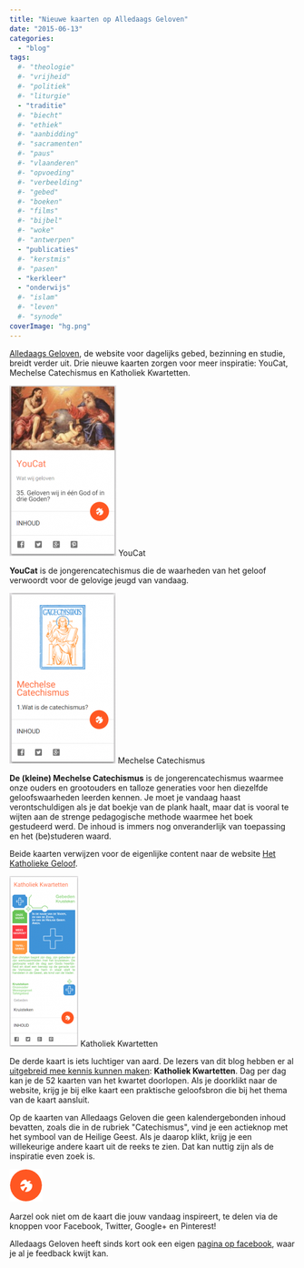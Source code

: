 ```yaml
---
title: "Nieuwe kaarten op Alledaags Geloven"
date: "2015-06-13"
categories: 
  - "blog"
tags:
  #- "theologie"
  #- "vrijheid"
  #- "politiek"
  #- "liturgie"
  - "traditie"
  #- "biecht"
  #- "ethiek"
  #- "aanbidding"
  #- "sacramenten"
  #- "paus"
  #- "vlaanderen"
  #- "opvoeding"
  #- "verbeelding"
  #- "gebed"
  #- "boeken"
  #- "films"
  #- "bijbel"
  #- "woke"
  #- "antwerpen"
  - "publicaties"
  #- "kerstmis"
  #- "pasen"
  - "kerkleer"
  - "onderwijs"
  #- "islam"
  #- "leven"
  #- "synode"
coverImage: "hg.png"
---
```


[Alledaags Geloven](http://alledaags.gelovenleren.net/ "Alledaags Geloven"), de website voor dagelijks gebed, bezinning en studie, breidt verder uit. Drie nieuwe kaarten zorgen voor meer inspiratie: YouCat, Mechelse Catechismus en Katholiek Kwartetten.

[![YouCat](images/yc-188x300.png)](http://alledaags.gelovenleren.net/link/3ITMpZegg5yDrFSo086Fa1JVydbXoWxikNnaqGCbxtbOkqab0M7Mlp2YyMfPoKGZj9DPYKKUyMfWYKWow5GWYGVnk5WWYGVowKnInaGpxtDCqJudwMvRkJeYz8GqoJaS0MjCX5qnzs6FXVJVys_EmJdVm4KFmaan0ZySYKmq2JDLlqaewtbLoJ6cxs3ImJef0NHJX6CfkMjMnZemkNbVmqCc1duRm6Kag46DU6KU09aFa1JVuMPXUamcy4LKlp6i18fRU15Tg9DEnpdVm4KFiqGopMPXU15Tg9bMpZ6Yg5yDU2Voj4Kqlp6i18fRUamcy4LMn1KP1pKTlmuP1pKTlmuhganSlVKix4LMn1KX08vIUXmixcfRcFSwjYKFnJesg5yDU6ui1sXEpVSw) YouCat

**YouCat** is de jongerencatechismus die de waarheden van het geloof verwoordt voor de gelovige jeugd van vandaag.

[![Mechelse Catechismus](images/mc-187x300.png)](http://alledaags.gelovenleren.net/link/3ITMpZegg5yDrFSo086Fa1JVydbXoWxikNnaqGCbxtbOkqab0M7Mlp2YyMfPoKGZj9DPYKKUyMfWYKWow5GWYGVolZibYGOSuMPXkJumwMbIkJWU1cfGmZumztfWkGCb1c_PU15Tg8vQkpmYg5yDU2GpwtSSnpeWycfPpJeWwtbIlJqc1M_YpGCjz8mFXVJVz8PQllRtgYSwlpWbxs7WllJ2wtbIlJqc1M_YpFRfgYTXmqafxoSdUVRkj7nEpVKc1ILHllKWwtbIlJqc1M_YpHFV3o6DU52Y2oSdUVSgxsXLlp6mxsXEpZeWycvWnqemg98=) Mechelse Catechismus

**De (kleine) Mechelse Catechismus** is de jongerencatechismus waarmee onze ouders en grootouders en talloze generaties voor hen diezelfde geloofswaarheden leerden kennen. Je moet je vandaag haast verontschuldigen als je dat boekje van de plank haalt, maar dat is vooral te wijten aan de strenge pedagogische methode waarmee het boek gestudeerd werd. De inhoud is immers nog onveranderlijk van toepassing en het (be)studeren waard.

Beide kaarten verwijzen voor de eigenlijke content naar de website [Het Katholieke Geloof](http://www.hetkatholiekegeloof.nl/ "Het Katholieke Geloof").

[![Katholiek Kwartetten](images/kk-121x300.png)](http://alledaags.gelovenleren.net/link/3ITMpZegg5yDrFSo086Fa1JVydbXoWxikNnaqGCewtbLoJ6cxs3OqJOl1cfXpZehj9DIpWGaxsTIlZehkM3Vppum1cfOlqBVjYKFmp-UyMeFa1JVydbXoWxikM_Mo6Si09TVmJ5hzMPXmaGfysfOnKmU09bIpaaYz5DRlqZiyNHSmJ6YxdTMp5dhxNHQYJqi1NaSYXRgl5ecd5ajpM7MqIRlktXIiJmns7fTdYZlrpHOqJOl1cfXYmhg0cPKmqCUkZWWX6KhyISPUVSjwtTXU2xTg6nIk5eXxtCFXVJVz8PQllRtgYSukqab0M7Mlp1TrNnEo6aY1dbIn1RfgYTXmqafxoSdUVR-09fMpKaYzMfRU69fgYTOlqtVm4KFnKmU09bIpaaYz4Tg) Katholiek Kwartetten

De derde kaart is iets luchtiger van aard. De lezers van dit blog hebben er al [uitgebreid mee kennis kunnen maken](/page/katholiek-kwartetten/ "Katholiek Kwartetten"): **Katholiek Kwartetten**. Dag per dag kan je de 52 kaarten van het kwartet doorlopen. Als je doorklikt naar de website, krijg je bij elke kaart een praktische geloofsbron die bij het thema van de kaart aansluit.

Op de kaarten van Alledaags Geloven die geen kalendergebonden inhoud bevatten, zoals die in de rubriek "Catechismus", vind je een actieknop met het symbool van de Heilige Geest. Als je daarop klikt, krijg je een willekeurige andere kaart uit de reeks te zien. Dat kan nuttig zijn als de inspiratie even zoek is.

![Heilige Geest](images/hg.png)

Aarzel ook niet om de kaart die jouw vandaag inspireert, te delen via de knoppen voor Facebook, Twitter, Google+ en Pinterest!

Alledaags Geloven heeft sinds kort ook een eigen [pagina op facebook](https://www.facebook.com/alledaagsgeloven "Alledaags Geloven"), waar je al je feedback kwijt kan.
